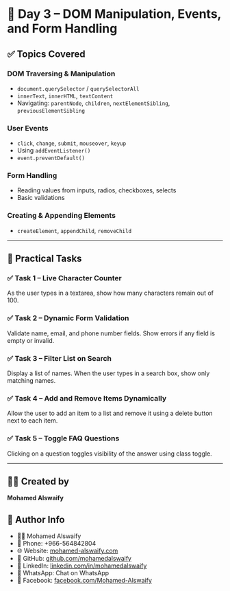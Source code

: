 ﻿# 📘 Day 3 – DOM Manipulation, Events, and Form Handling

## ✅ Topics Covered

### DOM Traversing & Manipulation
- `document.querySelector` / `querySelectorAll`
- `innerText`, `innerHTML`, `textContent`
- Navigating: `parentNode`, `children`, `nextElementSibling`, `previousElementSibling`

### User Events
- `click`, `change`, `submit`, `mouseover`, `keyup`
- Using `addEventListener()`
- `event.preventDefault()`

### Form Handling
- Reading values from inputs, radios, checkboxes, selects
- Basic validations

### Creating & Appending Elements
- `createElement`, `appendChild`, `removeChild`

---

## 🧪 Practical Tasks

### ✅ Task 1 – Live Character Counter
As the user types in a textarea, show how many characters remain out of 100.

### ✅ Task 2 – Dynamic Form Validation
Validate name, email, and phone number fields. Show errors if any field is empty or invalid.

### ✅ Task 3 – Filter List on Search
Display a list of names. When the user types in a search box, show only matching names.

### ✅ Task 4 – Add and Remove Items Dynamically
Allow the user to add an item to a list and remove it using a delete button next to each item.

### ✅ Task 5 – Toggle FAQ Questions
Clicking on a question toggles visibility of the answer using class toggle.

---

## 👨‍💻 Created by
**Mohamed Alswaify**

## 👤 Author Info
- 👨‍🏫 Mohamed Alswaify
- 📱 Phone: +966-564842804
- 🌐 Website: [mohamed-alswaify.com](https://mohamed-alswaify.com)
- 🔗 GitHub: [github.com/mohamedalswaify](https://github.com/mohamedalswaify)
- 💼 LinkedIn: [linkedin.com/in/mohamedalswaify](https://linkedin.com/in/mohamedalswaify)
- 💬 WhatsApp: Chat on WhatsApp
- 📘 Facebook: [facebook.com/Mohamed-Alswaify](https://facebook.com/Mohamed-Alswaify)
